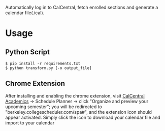 Automatically log in to CalCentral, fetch enrolled sections and generate a calendar file(.ical).

# Usage

## Python Script

```
$ pip install -r requirements.txt
$ python transform.py [-o output_file]
```

## Chrome Extension

After installing and enabling the chrome extension, visit [CalCentral Academics](https://calcentral.berkeley.edu/academics "CalCentral Academics") -> Schedule Planner -> click "Organize and preview your upcoming semester"; you will be redirected to "berkeley.collegescheduler.com/spa#", and the extension icon should appear activated. Simply click the icon to download your calendar file and import to your calendar 

